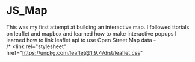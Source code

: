 # JS_Map
This was my first attempt at building an interactive map. I followed ttorials on leaflet and mapbox and learned how to make interactive popups 
I learned how to link leaflet api to use Open Street Map data -     
/* <link rel="stylesheet" href="https://unpkg.com/leaflet@1.9.4/dist/leaflet.css"
